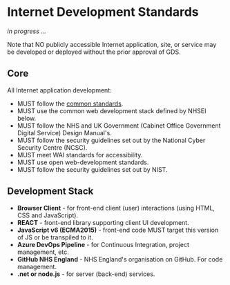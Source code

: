 # Internet Development Standards

_in progress ..._

Note that NO publicly accessible Internet application, site, or service may be developed or deployed without the prior approval of GDS.
## Core

All Internet application development:

* MUST follow the [common standards](../common-dev).
* MUST use the common web development stack defined by NHSEI below.
* MUST follow the NHS and UK Government (Cabinet Office Government Digital Service) Design Manual's.
* MUST follow the security guidelines set out by the National Cyber Security Centre (NCSC).
* MUST meet WAI standards for accessibility.
* MUST use open web-development standards.
* MUST follow the security guidelines set out by NIST.

## Development Stack

* **Browser Client** - for front-end client (user) interactions (using HTML, CSS and JavaScript).
* **REACT** - front-end library supporting client UI development.
* **JavaScript v6 (ECMA2015)** - front-end code MUST target this version of JS or be transpiled to it.
* **Azure DevOps Pipeline** - for Continuous Integration, project management, etc.
* **GitHub NHS England** - NHS England's organisation on GitHub. For code management.
* **.net or node.js** - for server (back-end) services.